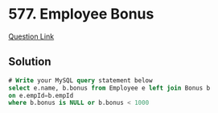 # 577. Employee Bonus
[Question Link](https://leetcode.com/problems/employee-bonus/)
## Solution
```sql
# Write your MySQL query statement below
select e.name, b.bonus from Employee e left join Bonus b
on e.empId=b.empId
where b.bonus is NULL or b.bonus < 1000
```
